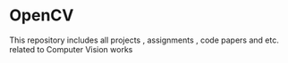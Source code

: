 # OpenCV
This repository includes all projects , assignments , code papers and etc. related to Computer Vision works
